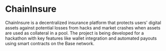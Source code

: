 # ChainInsure
ChainInsure is a decentralized insurance platform that protects users' digital assets against potential losses from hacks and market crashes when assets are used as collateral in a pool. The project is being developed for a hackathon with key features like wallet integration and automated payouts using smart contracts on the Base network.
